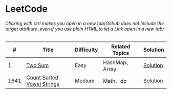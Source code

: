 # LeetCode
###### Clicking with ctrl makes you open in a new tab(Github does not include the target attribute ,even if you use plain HTML,to let a Link open in a new tab)
\# | Title | Difficulty | Related Topics | Solution
---|---|---|---|---|
1 | [Two Sum](https://leetcode.com/problems/two-sum/) | Easy | HashMap、Array | [Solution](Solutions/1.%20Two%20Sum)
1641 | [Count Sorted Vowel Strings](https://leetcode.com/problems/count-sorted-vowel-strings/) | Medium | Math、dp | [Solution](Solutions/1641.%20Count%20Sorted%20Vowel%20Strings)
